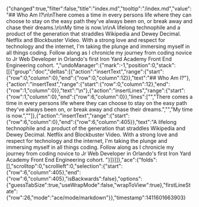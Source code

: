 {"changed":true,"filter":false,"title":"index.md","tooltip":"/index.md","value":"## Who Am I?\n\nThere comes a time in every persons life where they can choose to stay on the easy path they've always been on, or break away and chase their dreams.\n\nMy time is now.\n\nA lifelong technophile and a product of the generation that straddles Wikipedia and Dewey Decimal. Netflix and Blockbuster Video. With a strong love and respect for technology and the internet, I'm taking the plunge and immersing myself in all things coding. Follow along as I chronicle my journey from coding novice to Jr Web Developer in Orlando's first Iron Yard Academy Front End Engineering cohort.  ","undoManager":{"mark":-1,"position":0,"stack":[[{"group":"doc","deltas":[{"action":"insertText","range":{"start":{"row":0,"column":0},"end":{"row":0,"column":12}},"text":"## Who Am I?"},{"action":"insertText","range":{"start":{"row":0,"column":12},"end":{"row":1,"column":0}},"text":"\n"},{"action":"insertLines","range":{"start":{"row":1,"column":0},"end":{"row":6,"column":0}},"lines":["","There comes a time in every persons life where they can choose to stay on the easy path they've always been on, or break away and chase their dreams.","","My time is now.",""]},{"action":"insertText","range":{"start":{"row":6,"column":0},"end":{"row":6,"column":405}},"text":"A lifelong technophile and a product of the generation that straddles Wikipedia and Dewey Decimal. Netflix and Blockbuster Video. With a strong love and respect for technology and the internet, I'm taking the plunge and immersing myself in all things coding. Follow along as I chronicle my journey from coding novice to Jr Web Developer in Orlando's first Iron Yard Academy Front End Engineering cohort.  "}]}]]},"ace":{"folds":[],"scrolltop":0,"scrollleft":0,"selection":{"start":{"row":6,"column":405},"end":{"row":6,"column":405},"isBackwards":false},"options":{"guessTabSize":true,"useWrapMode":false,"wrapToView":true},"firstLineState":{"row":26,"mode":"ace/mode/markdown"}},"timestamp":1411601663903}